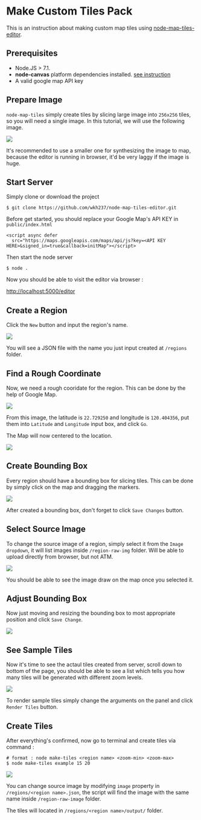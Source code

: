 # Make Custom Tiles Pack

This is an instruction about making custom map tiles using [node-map-tiles-editor](https://github.com/wkh237/node-map-tiles-editor).

## Prerequisites

- Node.JS > 7.1.
- **node-canvas** platform dependencies installed. [see instruction](https://github.com/Automattic/node-canvas#installation)
- A valid google map API key

## Prepare Image 

`node-map-tiles` simply create tiles by slicing large image into `256x256` tiles, so you will need a single image. In this tutorial, we will use the following image.

![](https://i.imgur.com/FIDasq7.jpg)

It's recommended to use a smaller one for synthesizing the image to map, because the editor is running in browser, it'd be very laggy if the image is huge.

## Start Server

Simply clone or download the project 

```
$ git clone https://github.com/wkh237/node-map-tiles-editor.git
```

Before get started, you should replace your Google Map's API KEY in `public/index.html` 

```
<script async defer
  src="https://maps.googleapis.com/maps/api/js?key=<API KEY HERE>&signed_in=true&callback=initMap"></script>
```

Then start the node server

```
$ node .
```

Now you should be able to visit the editor via browser :

[http://localhost:5000/editor](http://localhost:5000/editor)


## Create a Region

Click the `New` button and input the region's name.

![](https://i.imgur.com/6Y2gaED.png)

You will see a JSON file with the name you just input created at `/regions` folder.


## Find a Rough Coordinate

Now, we need a rough cooridate for the region. This can be done by the help of Google Map. 

![](https://i.imgur.com/mIHvv1n.png)

From this image, the latitude is `22.729250` and longitude is `120.404356`, put them into `Latitude` and `Longitude` input box, and click `Go`.

The Map will now centered to the location.

![](https://i.imgur.com/ZGgdkul.png)

## Create Bounding Box

Every region should have a bounding box for slicing tiles. This can be done by simply click on the map and dragging the markers.

![](https://i.imgur.com/qv564h1.png)

After created a bounding box, don't forget to click `Save Changes` button.

## Select Source Image 

To change the source image of a region, simply select it from the `Image dropdown`, it will list images inside `/region-raw-img` folder. Will be able to upload directly from browser, but not ATM.

![](https://i.imgur.com/PJLwRgg.png)

You should be able to see the image draw on the map once you selected it.

## Adjust Bounding Box

Now just moving and resizing the bounding box to most appropriate position and click `Save Change`.

![](https://i.imgur.com/MNgJ8Iw.png)

## See Sample Tiles

Now it's time to see the actaul tiles created from server, scroll down to bottom of the page, you should be able to see a list which tells you how many tiles will be generated with different zoom levels.

![](https://i.imgur.com/j6f6eOe.png)


To render sample tiles simply change the arguments on the panel and click `Render Tiles` button.

## Create Tiles

After everything's confirmed, now go to terminal and create tiles via command :

```
# format : node make-tiles <region name> <zoom-min> <zoom-max>
$ node make-tiles example 15 20
```

![](https://i.imgur.com/fJdFjwA.png)

You can change source image by modifying `image` property in `/regions/<region name>.json`, the script will find the image with the same name inside `/region-raw-image` folder.

The tiles will located in `/regions/<region name>/output/` folder.
